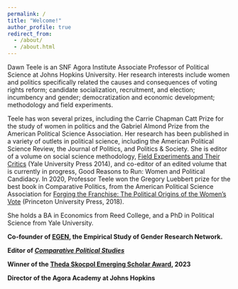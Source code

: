 ```yaml
---
permalink: /
title: "Welcome!"
author_profile: true
redirect_from: 
  - /about/
  - /about.html
---
```


Dawn Teele is an SNF Agora Institute Associate Professor of Political Science at Johns Hopkins University. Her research interests include women and politics specifically related the causes and consequences of voting rights reform; candidate socialization, recruitment, and election; incumbency and gender; democratization and economic development; methodology and field experiments.    

Teele has won several prizes, including the Carrie Chapman Catt Prize for the study of women in politics and the Gabriel Almond Prize from the American Political Science Association. Her research has been published in a variety of outlets in political science, including the American Political Science Review, the Journal of Politics, and Politics & Society. She is editor of a volume on social science methodology, [Field Experiments and Their Critics](https://yalebooks.yale.edu/book/9780300169409/field-experiments-and-their-critics/)  (Yale University Press 2014), and co-editor of an edited volume that is currently in progress, Good Reasons to Run: Women and Political Candidacy. In 2020, Professor Teele won the Gregory Luebbert prize for the best book in Comparative Politics, from the American Political Science Association for [Forging the Franchise: The Political Origins of the Women’s Vote](https://press.princeton.edu/books/hardcover/9780691180267/forging-the-franchise) (Princeton University Press, 2018).

She holds a BA in Economics from Reed College, and a PhD in Political Science from Yale University.

**Co-founder of [EGEN](http://www.egenpolisci.org/), the Empirical Study of Gender Research Network.**

**Editor of *[Comparative Political Studies](https://journals.sagepub.com/home/cps)***

**Winner of the [Theda Skocpol Emerging Scholar Award](https://snfagora.jhu.edu/news/dawn-teele-wins-apsas-theda-skocpol-emerging-scholar-award/), 2023**

**Director of the Agora Academy at Johns Hopkins**
